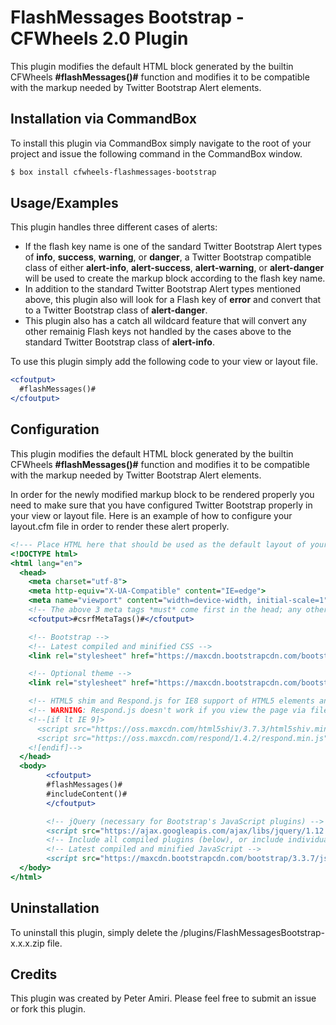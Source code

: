 # FlashMessages Bootstrap - CFWheels 2.0 Plugin
This plugin modifies the default HTML block generated by the builtin CFWheels **#flashMessages()#** function and modifies it to be compatible with the markup needed by Twitter Bootstrap Alert elements.

## Installation via CommandBox

To install this plugin via CommandBox simply navigate to the root of your project and issue the following command in the CommandBox window.

~~~Bash
$ box install cfwheels-flashmessages-bootstrap
~~~

## Usage/Examples

This plugin handles three different cases of alerts:
* If the flash key name is one of the sandard Twitter Bootstrap Alert types of **info**, **success**, **warning**, or **danger**, a Twitter Bootstrap compatible class of either **alert-info**, **alert-success**, **alert-warning**, or **alert-danger** will be used to create the markup block according to the flash key name.
* In addition to the standard Twitter Bootstrap Alert types mentioned above, this plugin also will look for a Flash key of **error** and convert that to a Twitter Bootstrap class of **alert-danger**.
* This plugin also has a catch all wildcard feature that will convert any other remainig Flash keys not handled by the cases above to the standard Twitter Bootstrap class of **alert-info**.

To use this plugin simply add the following code to your view or layout file.
~~~ColdFusion
<cfoutput>
  #flashMessages()#
</cfoutput>
~~~

## Configuration

This plugin modifies the default HTML block generated by the builtin CFWheels **#flashMessages()#** function and modifies it to be compatible with the markup needed by Twitter Bootstrap Alert elements.

In order for the newly modified markup block to be rendered properly you need to make sure that you have configured Twitter Bootstrap properly in your view or layout file. Here is an example of how to configure your layout.cfm file in order to render these alert properly.

~~~ColdFusion
<!--- Place HTML here that should be used as the default layout of your application. --->
<!DOCTYPE html>
<html lang="en">
  <head>
    <meta charset="utf-8">
    <meta http-equiv="X-UA-Compatible" content="IE=edge">
    <meta name="viewport" content="width=device-width, initial-scale=1">
    <!-- The above 3 meta tags *must* come first in the head; any other head content must come *after* these tags -->
    <cfoutput>#csrfMetaTags()#</cfoutput>

    <!-- Bootstrap -->
	<!-- Latest compiled and minified CSS -->
	<link rel="stylesheet" href="https://maxcdn.bootstrapcdn.com/bootstrap/3.3.7/css/bootstrap.min.css" integrity="sha384-BVYiiSIFeK1dGmJRAkycuHAHRg32OmUcww7on3RYdg4Va+PmSTsz/K68vbdEjh4u" crossorigin="anonymous">

	<!-- Optional theme -->
	<link rel="stylesheet" href="https://maxcdn.bootstrapcdn.com/bootstrap/3.3.7/css/bootstrap-theme.min.css" integrity="sha384-rHyoN1iRsVXV4nD0JutlnGaslCJuC7uwjduW9SVrLvRYooPp2bWYgmgJQIXwl/Sp" crossorigin="anonymous">

    <!-- HTML5 shim and Respond.js for IE8 support of HTML5 elements and media queries -->
    <!-- WARNING: Respond.js doesn't work if you view the page via file:// -->
    <!--[if lt IE 9]>
      <script src="https://oss.maxcdn.com/html5shiv/3.7.3/html5shiv.min.js"></script>
      <script src="https://oss.maxcdn.com/respond/1.4.2/respond.min.js"></script>
    <![endif]-->
  </head>
  <body>
		<cfoutput>
		#flashMessages()#
		#includeContent()#
		</cfoutput>

	    <!-- jQuery (necessary for Bootstrap's JavaScript plugins) -->
	    <script src="https://ajax.googleapis.com/ajax/libs/jquery/1.12.4/jquery.min.js"></script>
	    <!-- Include all compiled plugins (below), or include individual files as needed -->
		<!-- Latest compiled and minified JavaScript -->
		<script src="https://maxcdn.bootstrapcdn.com/bootstrap/3.3.7/js/bootstrap.min.js" integrity="sha384-Tc5IQib027qvyjSMfHjOMaLkfuWVxZxUPnCJA7l2mCWNIpG9mGCD8wGNIcPD7Txa" crossorigin="anonymous"></script>    
  </body>
</html>
~~~

## Uninstallation

To uninstall this plugin, simply delete the /plugins/FlashMessagesBootstrap-x.x.x.zip file.

## Credits

This plugin was created by Peter Amiri. Please feel free to submit an issue or fork this plugin.
